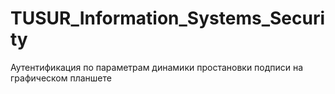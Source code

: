 # TUSUR_Information_Systems_Security
Аутентификация по параметрам динамики простановки подписи на графическом планшете
